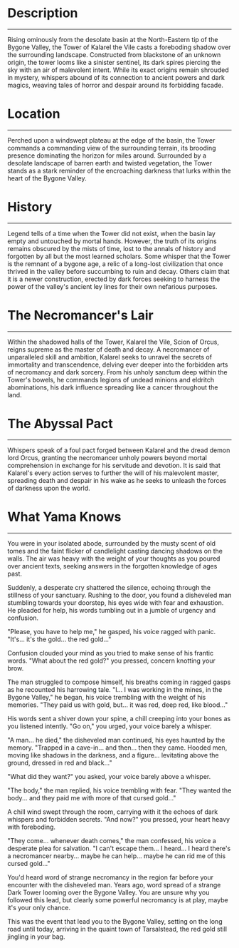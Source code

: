 # Description
***
Rising ominously from the desolate basin at the North-Eastern tip of the Bygone Valley, the Tower of Kalarel the Vile casts a foreboding shadow over the surrounding landscape. Constructed from blackstone of an unknown origin, the tower looms like a sinister sentinel, its dark spires piercing the sky with an air of malevolent intent. While its exact origins remain shrouded in mystery, whispers abound of its connection to ancient powers and dark magics, weaving tales of horror and despair around its forbidding facade.

# Location
***
Perched upon a windswept plateau at the edge of the basin, the Tower commands a commanding view of the surrounding terrain, its brooding presence dominating the horizon for miles around. Surrounded by a desolate landscape of barren earth and twisted vegetation, the Tower stands as a stark reminder of the encroaching darkness that lurks within the heart of the Bygone Valley.

# History
***
Legend tells of a time when the Tower did not exist, when the basin lay empty and untouched by mortal hands. However, the truth of its origins remains obscured by the mists of time, lost to the annals of history and forgotten by all but the most learned scholars. Some whisper that the Tower is the remnant of a bygone age, a relic of a long-lost civilization that once thrived in the valley before succumbing to ruin and decay. Others claim that it is a newer construction, erected by dark forces seeking to harness the power of the valley's ancient ley lines for their own nefarious purposes.

# The Necromancer's Lair
***
Within the shadowed halls of the Tower, Kalarel the Vile, Scion of Orcus, reigns supreme as the master of death and decay. A necromancer of unparalleled skill and ambition, Kalarel seeks to unravel the secrets of immortality and transcendence, delving ever deeper into the forbidden arts of necromancy and dark sorcery. From his unholy sanctum deep within the Tower's bowels, he commands legions of undead minions and eldritch abominations, his dark influence spreading like a cancer throughout the land.

# The Abyssal Pact
***
Whispers speak of a foul pact forged between Kalarel and the dread demon lord Orcus, granting the necromancer unholy powers beyond mortal comprehension in exchange for his servitude and devotion. It is said that Kalarel's every action serves to further the will of his malevolent master, spreading death and despair in his wake as he seeks to unleash the forces of darkness upon the world.

# What Yama Knows
***
You were in your isolated abode, surrounded by the musty scent of old tomes and the faint flicker of candlelight casting dancing shadows on the walls. The air was heavy with the weight of your thoughts as you poured over ancient texts, seeking answers in the forgotten knowledge of ages past.

Suddenly, a desperate cry shattered the silence, echoing through the stillness of your sanctuary. Rushing to the door, you found a disheveled man stumbling towards your doorstep, his eyes wide with fear and exhaustion. He pleaded for help, his words tumbling out in a jumble of urgency and confusion.

"Please, you have to help me," he gasped, his voice ragged with panic. "It's... it's the gold... the red gold..."

Confusion clouded your mind as you tried to make sense of his frantic words. "What about the red gold?" you pressed, concern knotting your brow.

The man struggled to compose himself, his breaths coming in ragged gasps as he recounted his harrowing tale. "I... I was working in the mines, in the Bygone Valley," he began, his voice trembling with the weight of his memories. "They paid us with gold, but... it was red, deep red, like blood..."

His words sent a shiver down your spine, a chill creeping into your bones as you listened intently. "Go on," you urged, your voice barely a whisper.

"A man... he died," the disheveled man continued, his eyes haunted by the memory. "Trapped in a cave-in... and then... then they came. Hooded men, moving like shadows in the darkness, and a figure... levitating above the ground, dressed in red and black..."

"What did they want?" you asked, your voice barely above a whisper.

"The body," the man replied, his voice trembling with fear. "They wanted the body... and they paid me with more of that cursed gold..."

A chill wind swept through the room, carrying with it the echoes of dark whispers and forbidden secrets. "And now?" you pressed, your heart heavy with foreboding.

"They come... whenever death comes," the man confessed, his voice a desperate plea for salvation. "I can't escape them... I heard... I heard there's a necromancer nearby... maybe he can help... maybe he can rid me of this cursed gold..."  
  
You'd heard word of strange necromancy in the region far before your encounter with the disheveled man. Years ago, word spread of a strange Dark Tower looming over the Bygone Valley. You are unsure why you followed this lead, but clearly some powerful necromancy is at play, maybe it's your only chance.

This was the event that lead you to the Bygone Valley, setting on the long road until today, arriving in the quaint town of Tarsalstead, the red gold still jingling in your bag.